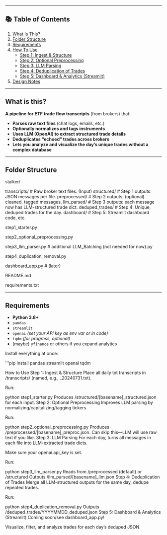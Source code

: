 
---

## 📚 Table of Contents

1. [What Is This?](#what-is-this)
2. [Folder Structure](#folder-structure)
3. [Requirements](#requirements)
4. [How To Use](#how-to-use)
    - [Step 1: Ingest & Structure](#step-1-ingest--structure)
    - [Step 2: Optional Preprocessing](#step-2-optional-preprocessing)
    - [Step 3: LLM Parsing](#step-3-llm-parsing)
    - [Step 4: Deduplication of Trades](#step-4-deduplication-of-trades)
    - [Step 5: Dashboard & Analytics (Streamlit)](#step-5-dashboard--analytics-streamlit)
5. [Design Notes](#design-notes)

---

## What is this?

**A pipeline for ETF trade flow transcripts** (from brokers) that:

- **Parses raw text files** (chat logs, emails, etc.)
- **Optionally normalizes and tags instruments**
- **Uses LLM (OpenAI) to extract structured trade details**
- **Deduplicates “echoed” trades across brokers**
- **Lets you analyze and visualize the day’s unique trades without a complex database**


---

## Folder Structure



stalker/

 transcripts/          # Raw broker text files. (Input)
structured/           # Step 1 outputs: JSON messages per file.
preprocessed/         # Step 2 outputs: (optional) cleaned, tagged messages.
llm_parsed/           # Step 3 outputs: each message now has LLM-structured trade dict.
deduped_trades/       # Step 4: Unique, deduped trades for the day.
dashboard/            # Step 5: Streamlit dashboard code, etc.


step1_starter.py

step2_optional_preprocessing.py

step3_llm_parser.py # additional LLM_Batching (not needed for now).py

step4_duplication_removal.py

dashboard_app.py      # (later)

README.md

requirements.txt




---

## Requirements

- **Python 3.8+**
- `pandas`
- `streamlit`
- `openai` *(set your API key as env var or in code)*
- `tqdm` *(for progress, optional)*
- (maybe) `yfinance` or others if you expand analytics

Install everything at once:

'''pip install pandas streamlit openai tqdm





How to Use
Step 1: Ingest & Structure
Place all daily txt transcripts in /transcripts/ (named, e.g., _20240731.txt).

Run:

python step1_starter.py
Produces /structured/[basename]_structured.json for each input.
Step 2: Optional Preprocessing
Improves LLM parsing by normalizing/capitalizing/tagging tickers.

Run:

python step2_optional_preprocessing.py
Produces /preprocessed/[basename]_preproc.json.
Can skip this—LLM will use raw text if you like.
Step 3: LLM Parsing
For each day, turns all messages in each file into LLM-extracted trade dicts.

Make sure your openai.api_key is set.

Run:

python step3_llm_parser.py
Reads from /preprocessed (default) or /structured
Outputs /llm_parsed/[basename]_llm.json
Step 4: Deduplication of Trades
Merge all LLM-structured outputs for the same day, dedupe repeated trades.

Run:

python step4_duplication_removal.py
Outputs /deduped_trades/YYYYMMDD_deduped.json
Step 5: Dashboard & Analytics (Streamlit)
Coming soon/see dashboard_app.py!

Visualize, filter, and analyze trades for each day’s deduped JSON.

